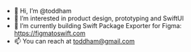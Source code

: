 - 👋 Hi, I’m @toddham
- 👀 I’m interested in product design, prototyping and SwiftUI
- 🌱 I’m currently building Swift Package Exporter for Figma: https://figmatoswift.com
- 📫 You can reach at toddham@gmail.com
